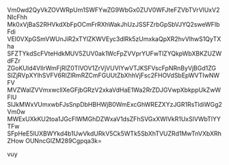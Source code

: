 Vm0wd2QyVkZOVWRpUm1SWFYwZG9WbGx0ZUV0WFJteFZVbTVrVlUxV2NIcFhh
Mk0xVjBaS2RHVkdXbFpOCmFrRXhWakJhUzJSSFZrbGpSbVJYQ2sweWFIbFdi
VEI0VXpGSmVWUnJiR2xTYlZKWVEyc3dlRk5zUmxkaQpXR2hvVlhwS1QyTXha
SFZTYkdScFVteHdkMUV5ZUV0ak1WcFpZVVprYUFwTlZYQkpWbXBKZUZWdFZr
ZGoKUld4VllrWmFjRlZ0TlVOV1ZrVjVUVlYwVTJKSFVscFpNRnByVjBGd1ZG
SlZjRVpXYlhSVFV6RlZlRmRZCmFGUUtZbXhhVjFsc2FHOVdSbEpWVTIwNWFV
MVZWalZVVmxwcllXeGFjbGRzV2xkaVdHaE1Wa2RrZDJGVwpXbkppUkZwWFlU
SlJkMWxVUmxwbFJsSnpDbHBHWjB0WmExcGhWREZXYzJGR1RsTldiWGg2Vm0w
MWExUXkKU2toa1JGcFlWMGhDZWxaV1dsZFhSVGxXWlVkR1UxSlVWbTlYYTFw
SFpHeE5lUXBWYkd4b1UwVkdURkV5Ck5WTk5SbXhTVUZRd1MwTnVXbXRhZHow
OUNncGlZM289Cgpqa3k=

vuy